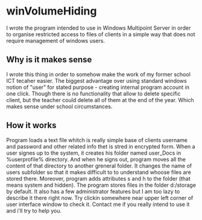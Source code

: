 # winVolumeHiding
I wrote the program intended to use in Windows Multipoint Server in order to organise restricted access to files of clients in a simple way that does not require management of windows users.  

## Why is it makes sense
I wrote this thing in order to somehow make the work of my former school ICT tecaher easier. The biggest advantage over using standard windows notion of "user" for stated purpose - creating internal program account in one click. Though there is no functionality that allow to delete specific client, but the teacher could delete all of them at the end of the year. Which makes sense under school circumstances.

## How it works
Program loads a text file whitch is really simple base of clients username and password and other related info thet is stred in encrypted form.
When a user signes up to the system, it creates his folder named user_Docs in %userprofile% directory. And when he signs out, program moves all the content of that directory to another greneral folder. It changes the name of users subfolder so that it makes difficult to to understand whoose files are stored there. Moreover, program adds attributes s and h to the folder (that means system and hidden). 
The program stores files in the folder d:/storage by default.
It also has a few administrator features but I am too lazy to describe it there right now. Try clickin somewhere near upper left corner of user interface window to check it. Contact me if you really intend to use it and i'll try to help you.

